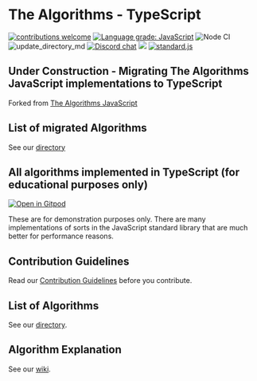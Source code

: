 # The Algorithms - TypeScript

[![contributions welcome](https://img.shields.io/static/v1.svg?label=Contributions&message=Welcome&color=0059b3&style=flat-square)](CONTRIBUTING.md)
[![Language grade: JavaScript](https://img.shields.io/lgtm/grade/javascript/g/TheAlgorithms/Javascript.svg?logo=lgtm&logoWidth=18&style=flat-square)](https://lgtm.com/projects/g/TheAlgorithms/Javascript/context:javascript)
![Node CI](https://github.com/TheAlgorithms/Javascript/workflows/Node%20CI/badge.svg)
![update_directory_md](https://github.com/TheAlgorithms/Javascript/workflows/update_directory_md/badge.svg)
[![Discord chat](https://img.shields.io/discord/808045925556682782.svg?logo=discord&colorB=7289DA&style=flat-square)](https://discord.gg/c7MnfGFGa6)
![](https://img.shields.io/github/repo-size/TheAlgorithms/Javascript.svg?label=Repo%20size&style=flat-square)
[![standard.js](https://img.shields.io/badge/code%20style-standardjs-%23f3df49)](https://standardjs.com/)

## Under Construction - Migrating The Algorithms JavaScript implementations to TypeScript

Forked from [The Algorithms JavaScript](https://github.com/TheAlgorithms/Javascript)

## List of migrated Algorithms

See our [directory](MIGRATED.md)

## All algorithms implemented in TypeScript (for educational purposes only)

[![Open in Gitpod](https://gitpod.io/button/open-in-gitpod.svg)](https://gitpod.io/#https://github.com/TheAlgorithms/Javascript)

These are for demonstration purposes only. There are many implementations of sorts in the JavaScript standard library 
that are much better for performance reasons.

## Contribution Guidelines

Read our [Contribution Guidelines](CONTRIBUTING.md) before you contribute.

## List of Algorithms

See our [directory](DIRECTORY.md).

## Algorithm Explanation

See our [wiki](https://github.com/TheAlgorithms/Javascript/wiki).
